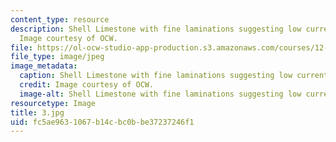 ```yaml
---
content_type: resource
description: Shell Limestone with fine laminations suggesting low current velocities.
  Image courtesy of OCW.
file: https://ol-ocw-studio-app-production.s3.amazonaws.com/courses/12-110-sedimentary-geology-fall-2004/fc5ae9631067b14cbc0bbe37237246f1_3.jpg
file_type: image/jpeg
image_metadata:
  caption: Shell Limestone with fine laminations suggesting low current velocities.
  credit: Image courtesy of OCW.
  image-alt: Shell Limestone with fine laminations suggesting low current velocities.
resourcetype: Image
title: 3.jpg
uid: fc5ae963-1067-b14c-bc0b-be37237246f1
---
```

